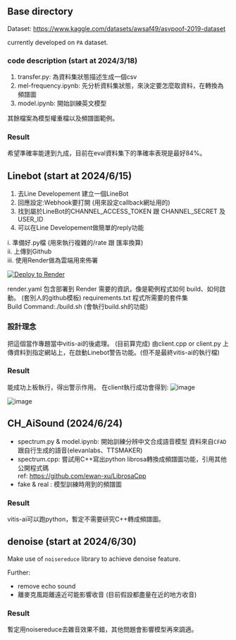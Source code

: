 ## Base directory
Dataset: https://www.kaggle.com/datasets/awsaf49/asvpoof-2019-dataset

currently developed on `PA` dataset.

### code description (start at 2024/3/18)
1. transfer.py: 為資料集狀態描述生成一個csv
2. mel-frequency.ipynb: 先分析資料集狀態，來決定要怎麼取資料，在轉換為頻譜圖
3. model.ipynb: 開始訓練英文模型

其餘檔案為模型權重檔以及頻譜圖範例。

### Result
希望準確率能達到九成，目前在eval資料集下的準確率表現是最好84%。

## Linebot (start at 2024/6/15)
1. 去Line Developement 建立一個LineBot
2. 回應設定:Webhook要打開 (用來設定callback網址用的)
3. 找到屬於LineBot的CHANNEL_ACCESS_TOKEN 跟 CHANNEL_SECRET 及 USER_ID
4. 可以在Line Developement做簡單的reply功能

i. 準備好.py檔 (用來執行複雜的/rate 跟 匯率換算)  
ii. 上傳到Github  
iii. 使用Render做為雲端用來佈署  

[![Deploy to Render](https://render.com/images/deploy-to-render-button.svg)](https://render.com/deploy)

render.yaml 包含部署到 Render 需要的資訊，像是範例程式如何 build、如何啟動。  (套別人的github模板)
requirements.txt 程式所需要的套件集  
Build Command:./build.sh  (會執行build.sh的功能)  

### 設計理念
把這個當作專題當中vitis-ai的後處理。 (目前算完成)
由client.cpp or client.py 上傳資料到指定網站上，在啟動Linebot警告功能。(但不是最終vitis-ai的執行檔)

### Result
能成功上板執行，得出警示作用。
在client執行成功會得到:
![image](https://github.com/lattalab/ML_project/assets/91266449/a2c274e3-6496-4676-8a7d-ea70869eda96)

![image](https://github.com/lattalab/ML_project/assets/91266449/5690c754-157d-48be-8c44-7fea073e252e)

## CH_AiSound (2024/6/24)
* spectrum.py & model.ipynb: 開始訓練分辨中文合成語音模型
資料來自`CFAD`跟自行生成的語音(elevanlabs、TTSMAKER)
* spectrum.cpp: 嘗試用C++寫出python librosa轉換成頻譜圖功能，引用其他公開程式碼  
  ref: https://github.com/ewan-xu/LibrosaCpp
* fake & real : 模型訓練時用到的頻譜圖

### Result
vitis-ai可以跑python，暫定不需要研究C++轉成頻譜圖。

## denoise (start at 2024/6/30)
Make use of `noisereduce` library to achieve denoise feature.

Further:
* remove echo sound
* 離麥克風距離遠近可能影響收音 (目前假設都盡量在近的地方收音)

### Result
暫定用noisereduce去雜音效果不錯，其他問題會影響模型再來調適。  
